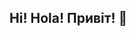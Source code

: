 ## Hi! Hola! Привiт! 👋

<!--
**TaliaPr/TaliaPr** is a ✨ _special_ ✨ repository because its `README.md` (this file) appears on your GitHub profile.

- 🔭 I’m an Artificial Intelligence student at UPC (Barcelona)
- 🌱 I’m keen on learning about data science and machine learning.
- 😄 Always looking forward to collaborate.
- 💬 Ask me about anything, will be happy to help: [taisiia.prymak@estudintat.upc.edu](mailto:taisiia.prymak@estudintat.upc.edu)
-->
